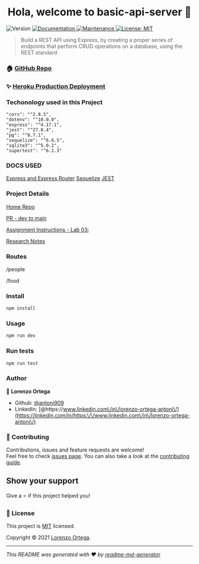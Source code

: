 <h1 align="center"> Hola, welcome to basic-api-server 👋</h1>
<p>
  <img alt="Version" src="https://img.shields.io/badge/version-1.0.0-blue.svg?cacheSeconds=2592000" />
  <a href="https://github.com/antoni909/server-deployment-practice#readme" target="_blank">
    <img alt="Documentation" src="https://img.shields.io/badge/documentation-yes-brightgreen.svg" />
  </a>
  <a href="https://github.com/antoni909/server-deployment-practice/graphs/commit-activity" target="_blank">
    <img alt="Maintenance" src="https://img.shields.io/badge/Maintained%3F-yes-green.svg" />
  </a>
  <a href="https://github.com/antoni909/server-deployment-practice/blob/master/LICENSE" target="_blank">
    <img alt="License: MIT" src="https://img.shields.io/github/license/antoni909/basic-api-server" />
  </a>
</p>

> Build a REST API using Express, by creating a proper series of endpoints that perform CRUD operations on a database, using the REST standard

### 🏠 [GitHub Repo](https://github.com/antoni909/basic-api-server)

### ✨ [Heroku Production Deployment](https://basic-server-api.herokuapp.com/)

### Techonology used in this Project

    "cors": "^2.8.5",
    "dotenv": "^10.0.0",
    "express": "^4.17.1",
    "jest": "^27.0.4",
    "pg": "^8.7.1",
    "sequelize": "^6.6.5",
    "sqlite3": "^5.0.2",
    "supertest": "^6.1.3"

### DOCS USED
[Express and Express Router](https://expressjs.com/en/4x/api.html#router.route)
[Sequelize](https://sequelize.org/master/)
[JEST](https://archive.jestjs.io/docs/en/getting-started.html)

### Project Details

[Home Repo](https://github.com/antoni909/basic-api-server)

[PR - dev to main](#wip)

[Assignment Instructions - Lab 03](./assignment.md);

[Research Notes](./notes.md)

### Routes

/people

/food
### Install

```sh
npm install
```

### Usage

```sh
npm run dev
```

### Run tests

```sh
npm run test
```

### Author

👤 **Lorenzo Ortega**

* Github: [@antoni909](https://github.com/antoni909)
* LinkedIn: [@https:\/\/www.linkedin.com\/in\/lorenzo-ortega-antoni\/](https://linkedin.com/in/https:\/\/www.linkedin.com\/in\/lorenzo-ortega-antoni\/)

### 🤝 Contributing

Contributions, issues and feature requests are welcome!<br />Feel free to check [issues page](https://github.com/antoni909/server-deployment-practice/issues). You can also take a look at the [contributing guide](https://github.com/antoni909/server-deployment-practice/blob/master/CONTRIBUTING.md).

## Show your support

Give a ⭐️ if this project helped you!

### 📝 License

This project is [MIT](https://github.com/antoni909/server-deployment-practice/blob/master/LICENSE) licensed.

Copyright © 2021 [Lorenzo Ortega](https://github.com/antoni909).<br />

***
_This README was generated with ❤️ by [readme-md-generator](https://github.com/kefranabg/readme-md-generator)_
